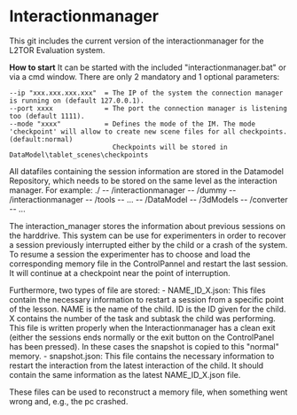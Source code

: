 # Interactionmanager
This git includes the current version of the interactionmanager for the L2TOR Evaluation system.

**How to start**
It can be started with the included "interactionmanager.bat" or via a cmd window. There are only 2 mandatory and 1 optional parameters:

    --ip "xxx.xxx.xxx.xxx"  = The IP of the system the connection manager is running on (default 127.0.0.1).
    --port xxxx             = The port the connection manager is listening too (default 1111).
    --mode "xxxx"           = Defines the mode of the IM. The mode 'checkpoint' will allow to create new scene files for all checkpoints. (default:normal)
                              Checkpoints will be stored in DataModel\tablet_scenes\checkpoints

All datafiles containing the session information are stored in the Datamodel Repository, which needs to be stored
on the same level as the interaction manager. For example:
./
  -- /interactionmanager
    -- /dummy
    -- /interactionmanager
    -- /tools
    -- ...
  -- /DataModel
    -- /3dModels
    -- /converter
    -- ...

The interaction_manager stores the information about previous sessions on the harddrive. This system can be use for
experimenters in order to recover a session previously interrupted either by the child or a crash of the system. To resume
a session the experimenter has to choose and load the corresponding memory file in the ControlPannel and restart the
last session. It will continue at a checkpoint near the point of interruption.

Furthermore, two types of file are stored:
		- NAME_ID_X.json: This files contain the necessary information to restart a session from a specific point of the lesson.
		  NAME is the name of the child. ID is the ID given for the child. X contains the number of the task and subtask the child was performing.
		  This file is written properly when the Interactionmanager has a clean exit (either the sessions ends normally or the exit
		  button on the ControlPanel has been pressed). In these cases the snapshot is copied to this "normal" memory.
		- snapshot.json: This file contains the necessary information to restart the interaction from the latest interaction of the child.
		  It should contain the same information as the latest NAME_ID_X.json file.

These files can be used to reconstruct a memory file, when something went wrong and, e.g., the pc crashed.
